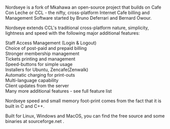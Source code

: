 Nordseye is a fork of Mkahawa an open-source project that builds on Cafe Con Leche or CCL - the nifty, cross-platform Internet Cafe billing and Management Software started by Bruno Deferrari and Bernard Owour.

Nordseye extends CCL's traditional cross-platform nature, simplicity, lightness and speed with the following major additional features:

Staff Access Management (Login & Logout) <br>
Choice of post-paid and prepaid billing <br>
Stronger membership management <br>
Tickets printing and management <br>
Speed-buttons for simple usage <br>
Installers for Ubuntu, Zencafe(Zenwalk) <br>
Automatic charging for print-outs <br>
Multi-language capability <br>
Client updates from the server <br>
Many more additional features - see full feature list <br>

Nordseye speed and small memory foot-print comes from the fact that it is built in C and C++.

Built for Linux, Windows and MacOS, you can find the free source and some binaries at sourceforge.net .
